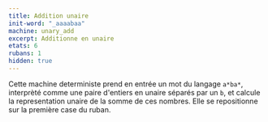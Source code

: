 ```yaml
---
title: Addition unaire
init-word: "_aaaabaa"
machine: unary_add
excerpt: Additionne en unaire
etats: 6
rubans: 1
hidden: true
---
```

Cette machine deterministe prend en entrée un mot du langage `a*ba*`, interprèté comme une paire d'entiers en unaire séparés par un `b`, et calcule la representation unaire de la somme de ces nombres. Elle se repositionne sur la première case du ruban.
 
